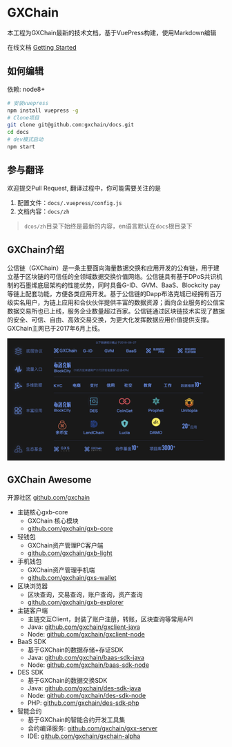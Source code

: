 # GXChain

本工程为GXChain最新的技术文档，基于VuePress构建，使用Markdown编辑

在线文档 [Getting Started](https://docs.gxchain.org)

## 如何编辑

依赖: node8+

```bash
# 安装vuepress
npm install vuepress -g
# Clone项目
git clone git@github.com:gxchain/docs.git
cd docs
# dev模式启动
npm start
```

## 参与翻译

欢迎提交Pull Request, 翻译过程中，你可能需要关注的是

1. 配置文件：`docs/.vuepress/config.js`
2. 文档内容：`docs/zh`

> `dcos/zh`目录下始终是最新的内容，en语言默认在`docs`根目录下

## GXChain介绍
公信链（GXChain）是一条主要面向海量数据交换和应用开发的公有链，用于建立基于区块链的可信任的全领域数据交换价值网络。公信链具有基于DPoS共识机制的石墨烯底层架构的性能优势，同时具备G-ID、GVM、BaaS、Blockcity pay等链上配套功能，方便各类应用开发。基于公信链的Dapp布洛克城已经拥有百万级实名用户，为链上应用和合伙伙伴提供丰富的数据资源；面向企业服务的公信宝数据交易所也已上线，服务企业数量超过百家。公信链通过区块链技术实现了数据的安全、可信、自由、高效交易交换，为更大化发挥数据应用价值提供支撑。GXChain主网已于2017年6月上线。

![](docs/.vuepress/public/images/zh/gxchain-family.jpg)

## GXChain Awesome

开源社区 [github.com/gxchain](github.com/gxchain)
- 主链核心gxb-core
    - GXChain 核心模块
    - [github.com/gxchain/gxb-core](github.com/gxchain/gxb-core)
- 轻钱包
    - GXChain资产管理PC客户端
    - [github.com/gxchain/gxb-light](github.com/gxchain/gxb-light)
- 手机钱包
    - GXChain资产管理手机端
    - [github.com/gxchain/gxs-wallet](github.com/gxchain/gxs-wallet)
- 区块浏览器
    - 区块查询，交易查询，账户查询，资产查询
    - [github.com/gxchain/gxb-explorer](github.com/gxchain/gxb-explorer)
- 主链客户端
    - 主链交互Client，封装了账户注册，转账，区块查询等常用API
    - Java: [github.com/gxchain/gxclient-java](github.com/gxchain/gxclient-java)
    - Node: [github.com/gxchain/gxclient-node](github.com/gxchain/gxclient-node)
- BaaS SDK
    - 基于GXChain的数据存储+存证SDK
    - Java: [github.com/gxchain/baas-sdk-java](github.com/gxchain/baas-sdk-java)
    - Node: [github.com/gxchain/baas-sdk-node](github.com/gxchain/baas-sdk-node)
- DES SDK
    - 基于GXChain的数据交换SDK
    - Java: [github.com/gxchain/des-sdk-java](github.com/gxchain/des-sdk-java)
    - Node: [github.com/gxchain/des-sdk-node](github.com/gxchain/des-sdk-node)
    - PHP: [github.com/gxchain/des-sdk-php](github.com/gxchain/des-sdk-php)
- 智能合约
    - 基于GXChain的智能合约开发工具集
    - 合约编译服务: [github.com/gxchain/gxx-server](github.com/gxchain/gxx-server)
    - IDE: [github.com/gxchain/gxchain-alpha](github.com/gxchain/gxchain-alpha)

